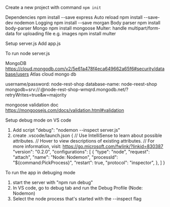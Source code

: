 Create a new project with command
`npm init`

Dependencies
npm install --save express
Auto reload
npm install --save-dev nodemon
Logging
npm install --save morgan
Body parser
npm install body-parser
Mongo
npm install mongoose
Multer: handle multipart/form-data for uploading file e.g. images
npm install multer

Setup server.js
Add app.js

To run
node server.js

MongoDB
https://cloud.mongodb.com/v2/5e61a478f4eca649662a65f6#security/database/users
Atlas cloud mongo db

username/password: node-rest-shop
database-name: node-reest-shop
mongodb+srv://<username>:<password>@node-rest-shop-wmqrd.mongodb.net/<database-name>?retryWrites=true&w=majority

mongoose validation doc
https://mongoosejs.com/docs/validation.html#validation

Setup debug mode on VS code
1. Add script
  "debug": "nodemon --inspect server.js"
2. create .vscode/launch.json
  {
    // Use IntelliSense to learn about possible attributes.
    // Hover to view descriptions of existing attributes.
    // For more information, visit: https://go.microsoft.com/fwlink/?linkid=830387
    "version": "0.2.0",
    "configurations": [
      {
        "type": "node",
        "request": "attach",
        "name": "Node: Nodemon",
        "processId": "${command:PickProcess}",
        "restart": true,
        "protocol": "inspector",
      },
    ]
  }

To run the app in debuging mode
1. start the server with "npm run debug"
2. In VS code, go to debug tab and run the Debug Profile (Node: Nodemon)
3. Select the node process that's started with the --inspect flag